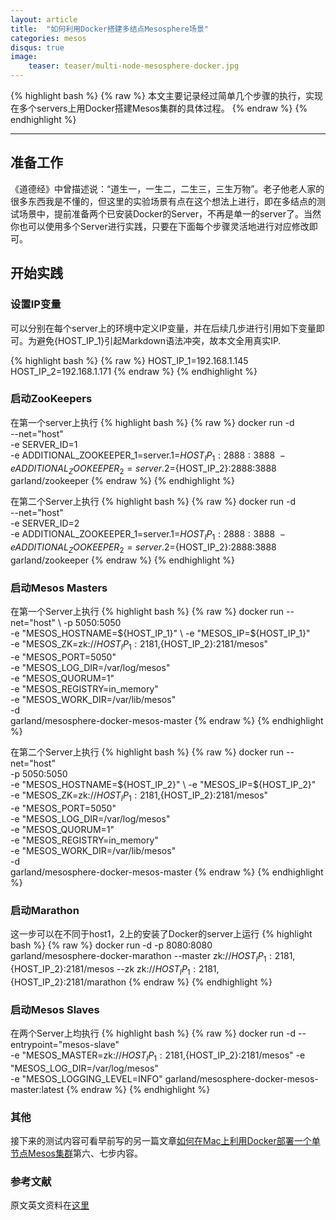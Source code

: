 ```yaml
---
layout: article
title:  "如何利用Docker搭建多结点Mesosphere场景"
categories: mesos
disqus: true
image:
    teaser: teaser/multi-node-mesosphere-docker.jpg
---
```


{% highlight bash %}
{% raw %}
本文主要记录经过简单几个步骤的执行，实现在多个servers上用Docker搭建Mesos集群的具体过程。
{% endraw %}
{% endhighlight %} 

---


## 准备工作

《道德经》中曾描述说：“道生一，一生二，二生三，三生万物”。老子他老人家的很多东西我是不懂的，但这里的实验场景有点在这个想法上进行，即在多结点的测试场景中，提前准备两个已安装Docker的Server，不再是单一的server了。当然你也可以使用多个Server进行实践，只要在下面每个步骤灵活地进行对应修改即可。

## 开始实践

### 设置IP变量

可以分别在每个server上的环境中定义IP变量，并在后续几步进行引用如下变量即可。为避免{HOST_IP_1}引起Markdown语法冲突，故本文全用真实IP.

{% highlight bash %}
{% raw %}
HOST_IP_1=192.168.1.145
HOST_IP_2=192.168.1.171
{% endraw %}
{% endhighlight %}

### 启动ZooKeepers

在第一个server上执行
{% highlight bash %}
{% raw %}
docker run -d \
--net="host" \
-e SERVER_ID=1 \
-e ADDITIONAL_ZOOKEEPER_1=server.1=${HOST_IP_1}:2888:3888 \
-e ADDITIONAL_ZOOKEEPER_2=server.2=${HOST_IP_2}:2888:3888 \
garland/zookeeper
{% endraw %}
{% endhighlight %}

在第二个Server上执行
{% highlight bash %}
{% raw %}
docker run -d \
--net="host" \
-e SERVER_ID=2 \
-e ADDITIONAL_ZOOKEEPER_1=server.1=${HOST_IP_1}:2888:3888 \
-e ADDITIONAL_ZOOKEEPER_2=server.2=${HOST_IP_2}:2888:3888 \
garland/zookeeper
{% endraw %}
{% endhighlight %}

### 启动Mesos Masters

在第一个Server上执行
{% highlight bash %}
{% raw %}
docker run --net="host" \ 
-p 5050:5050 \
-e "MESOS_HOSTNAME=${HOST_IP_1}" \
-e "MESOS_IP=${HOST_IP_1}" \
-e "MESOS_ZK=zk://${HOST_IP_1}:2181,${HOST_IP_2}:2181/mesos" \
-e "MESOS_PORT=5050" \
-e "MESOS_LOG_DIR=/var/log/mesos" \
-e "MESOS_QUORUM=1" \
-e "MESOS_REGISTRY=in_memory" \
-e "MESOS_WORK_DIR=/var/lib/mesos" \
-d \
garland/mesosphere-docker-mesos-master
{% endraw %}
{% endhighlight %}

在第二个Server上执行
{% highlight bash %}
{% raw %}
docker run --net="host" \
-p 5050:5050 \
-e "MESOS_HOSTNAME=${HOST_IP_2}" \
-e "MESOS_IP=${HOST_IP_2}" \
-e "MESOS_ZK=zk://${HOST_IP_1}:2181,${HOST_IP_2}:2181/mesos" \
-e "MESOS_PORT=5050" \
-e "MESOS_LOG_DIR=/var/log/mesos" \
-e "MESOS_QUORUM=1" \
-e "MESOS_REGISTRY=in_memory" \
-e "MESOS_WORK_DIR=/var/lib/mesos" \
-d \
garland/mesosphere-docker-mesos-master
{% endraw %}
{% endhighlight %}

### 启动Marathon

这一步可以在不同于host1，2上的安装了Docker的server上运行
{% highlight bash %}
{% raw %}
docker run -d -p 8080:8080 \
garland/mesosphere-docker-marathon --master zk://${HOST_IP_1}:2181,${HOST_IP_2}:2181/mesos --zk zk://${HOST_IP_1}:2181,${HOST_IP_2}:2181/marathon
{% endraw %}
{% endhighlight %}

### 启动Mesos Slaves

在两个Server上均执行
{% highlight bash %}
{% raw %}
docker run -d --entrypoint="mesos-slave" \
-e "MESOS_MASTER=zk://${HOST_IP_1}:2181,${HOST_IP_2}:2181/mesos"  -e "MESOS_LOG_DIR=/var/log/mesos" \
-e "MESOS_LOGGING_LEVEL=INFO" garland/mesosphere-docker-mesos-master:latest
{% endraw %}
{% endhighlight %}

### 其他

接下来的测试内容可看早前写的另一篇文章[如何在Mac上利用Docker部署一个单节点Mesos集群](http://xialingsc.github.io/home//mesos/How-to-deploy-Mesos-By-Docker-On-Mac-/)第六、七步内容。


### 参考文献

原文英文资料在[这里](https://github.com/sekka1/mesosphere-docker#multi-node-setup)
